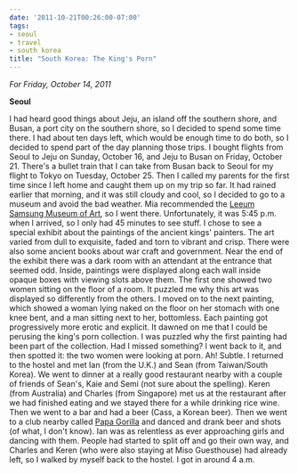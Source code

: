 ```yaml
---
date: '2011-10-21T00:26:00-07:00'
tags:
- seoul
- travel
- south korea
title: "South Korea: The King's Porn"
---
```


*For Friday, October 14, 2011*

**Seoul**

I had heard good things about Jeju, an island off the southern shore, and Busan, a port city on the southern shore, so I decided to spend some time there. I had about ten days left, which would be enough time to do both, so I decided to spend part of the day planning those trips. I bought flights from Seoul to Jeju on Sunday, October 16, and Jeju to Busan on Friday, October 21. There's a bullet train that I can take from Busan back to Seoul for my flight to Tokyo on Tuesday, October 25. Then I called my parents for the first time since I left home and caught them up on my trip so far. It had rained earlier that morning, and it was still cloudy and cool, so I decided to go to a museum and avoid the bad weather. Mia recommended the [Leeum Samsung Museum of Art](http://www.google.co.kr/search?rlz=1C1SKPL_enKR426KR426&gcx;=w&q;=Leeum+Samsung+Museum+of+Art&um;=1&ie;=UTF-8&hl;=en&tbm;=isch&source;=og&sa;=N&tab;=wi&biw;=1600&bih;=785), so I went there. Unfortunately, it was 5:45 p.m. when I arrived, so I only had 45 minutes to see stuff. I chose to see a special exhibit about the paintings of the ancient kings' painters. The art varied from dull to exquisite, faded and torn to vibrant and crisp. There were also some ancient books about war craft and government. Near the end of the exhibit there was a dark room with an attendant at the entrance that seemed odd. Inside, paintings were displayed along each wall inside opaque boxes with viewing slots above them. The first one showed two women sitting on the floor of a room. It puzzled me why this art was displayed so differently from the others. I moved on to the next painting, which showed a woman lying naked on the floor on her stomach with one knee bent, and a man sitting next to her, bottomless. Each painting got progressively more erotic and explicit. It dawned on me that I could be perusing the king's porn collection. I was puzzled why the first painting had been part of the collection. Had I missed something? I went back to it, and then spotted it: the two women were looking at porn. Ah! Subtle. I returned to the hostel and met Ian (from the U.K.) and Sean (from Taiwan/South Korea). We went to dinner at a really good restaurant nearby with a couple of friends of Sean's, Kaie and Semi (not sure about the spelling). Keren (from Australia) and Charles (from Singapore) met us at the restaurant after we had finished eating and we stayed there for a while drinking rice wine. Then we went to a bar and had a beer (Cass, a Korean beer). Then we went to a club nearby called [Papa Gorilla](http://papagorilla.com/) and danced and drank beer and shots (of what, I don't know). Ian was as relentless as ever approaching girls and dancing with them. People had started to split off and go their own way, and Charles and Keren (who were also staying at Miso Guesthouse) had already left, so I walked by myself back to the hostel. I got in around 4 a.m.
